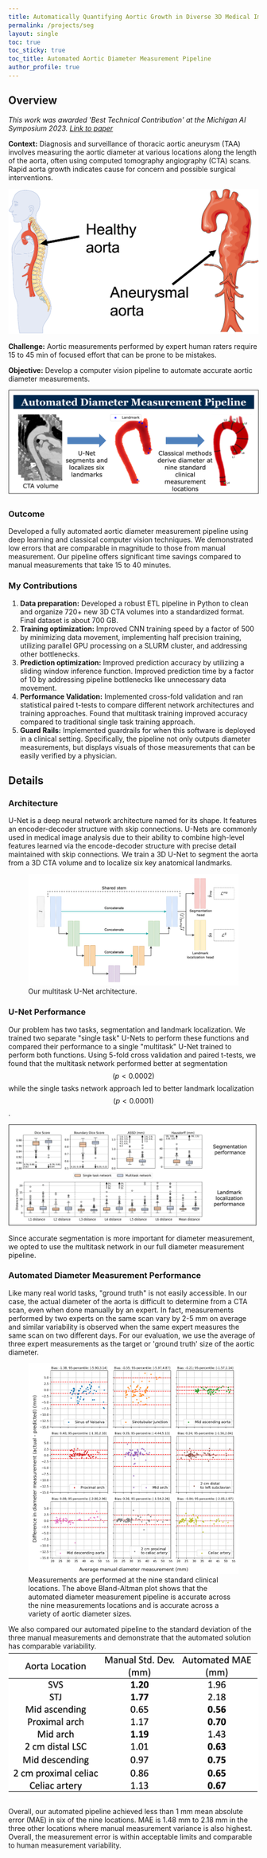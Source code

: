 ```yaml
---
title: Automatically Quantifying Aortic Growth in Diverse 3D Medical Images
permalink: /projects/seg
layout: single
toc: true
toc_sticky: true
toc_title: Automated Aortic Diameter Measurement Pipeline
author_profile: true
---
```

## Overview
*This work was awarded 'Best Technical Contribution' at the Michigan AI Symposium 2023. [Link to paper](https://www.spiedigitallibrary.org/journals/journal-of-medical-imaging/volume-10/issue-5/051810/Fully-automated-pipeline-for-measurement-of-the-thoracic-aorta-using/10.1117/1.JMI.10.5.051810.short)*

**Context:**  Diagnosis and surveillance of thoracic aortic aneurysm (TAA) involves measuring the aortic diameter at various locations along the length of the aorta, often using computed tomography angiography (CTA) scans. Rapid aorta growth indicates cause for concern and possible surgical interventions.

<img src="/assets/images/seg/healthy-vs-non-healthy-aorta.png" class="center three_four_width" />

**Challenge:** Aortic measurements performed by expert human raters require 15 to 45 min of focused effort that can be prone to be mistakes.

**Objective:**  Develop a computer vision pipeline to automate accurate aortic diameter measurements.

<img src="/assets/images/seg/pipeline3.png" class="center full_width" />

### Outcome
Developed a fully automated aortic diameter measurement pipeline using deep learning and classical computer vision techniques. We demonstrated low errors that are comparable in magnitude to those from manual measurement. Our pipeline offers significant time savings compared to manual measurements that take 15 to 40 minutes.  

### My Contributions
1. **Data preparation:** Developed a robust ETL pipeline in Python to clean and organize 720+ new 3D CTA volumes into a standardized format.  Final dataset is about 700 GB.
2. **Training optimization:** Improved CNN training speed by a factor of 500 by minimizing data movement, implementing half precision training, utilizing parallel GPU processing on a SLURM cluster, and addressing other bottlenecks.
3. **Prediction optimization:** Improved prediction accuracy by utilizing a sliding window inference function. Improved prediction time by a factor of 10 by addressing pipeline bottlenecks like unnecessary data movement.
4. **Performance Validation:** Implemented cross-fold validation and ran statistical paired t-tests to compare different network architectures and training approaches. Found that multitask training improved accuracy compared to traditional single task training approach.
5. **Guard Rails:** Implemented guardrails for when this software is deployed in a clinical setting. Specifically, the pipeline not only outputs diameter measurements, but displays visuals of those measurements that can be easily verified by a physician.

## Details
### Architecture
U-Net is a deep neural network architecture named for its shape. It features an encoder-decoder structure with skip connections. U-Nets are commonly used in medical image analysis due to their ability to combine high-level features learned via the encode-decoder structure with precise detail maintained with skip connections. We train a 3D U-Net to segment the aorta from a 3D CTA volume and to localize six key anatomical landmarks.

<figure>
    <img src="/assets/images/seg/architecture.png" class="center full_width bordered_image" />
    <figcaption>
    Our multitask U-Net architecture.
    </figcaption>
</figure>

### U-Net Performance
Our problem has two tasks, segmentation and landmark localization. We trained two separate "single task" U-Nets to perform these functions and compared their performance to a single "multitask" U-Net trained to perform both functions. Using 5-fold cross validation and paired t-tests, we found that the multitask network performed better at segmentation $$(p<0.0002)$$ while the single tasks network approach led to better landmark localization $$(p<0.0001)$$.

<img src="/assets/images/seg/unet-performance.png" class="center" />

Since accurate segmentation is more important for diameter measurement, we opted to use the multitask network in our full diameter measurement pipeline.

### Automated Diameter Measurement Performance
 Like many real world tasks, "ground truth" is not easily accessible. In our case, the actual diameter of the aorta is difficult to determine from a CTA scan, even when done manually by an expert. In fact, measurements performed by two experts on the same scan vary by 2-5 mm on average and similar variability is observed when the same expert measures the same scan on two different days. For our evaluation, we use the average of three expert measurements as the target or 'ground truth' size of the aortic diameter. 

<figure>
    <img src="/assets/images/seg/diameter_performance.png" class="center full_width bordered_image" />
    <figcaption>Measurements are performed at the nine standard clinical locations. The above Bland-Altman plot shows that the automated diameter measurement pipeline is accurate across the nine measurements locations and is accurate across a variety of aortic diameter sizes.</figcaption>   
</figure>
We also compared our automated pipeline to the standard deviation of the three manual measurements and demonstrate that the automated solution has comparable variability.

<img src="/assets/images/seg/diameter_table.png" class="center table" />

Overall, our automated pipeline achieved less than 1 mm mean absolute error (MAE) in six of the nine locations. MAE is 1.48 mm to 2.18 mm in the three other locations where manual measurement variance is also highest. Overall, the measurement error is within acceptable limits and comparable to human measurement variability.  
